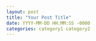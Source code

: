 ```yaml
---
layout: post
title: "Your Post Title"
date: YYYY-MM-DD HH:MM:SS -0000
categories: category1 category2
---
```

